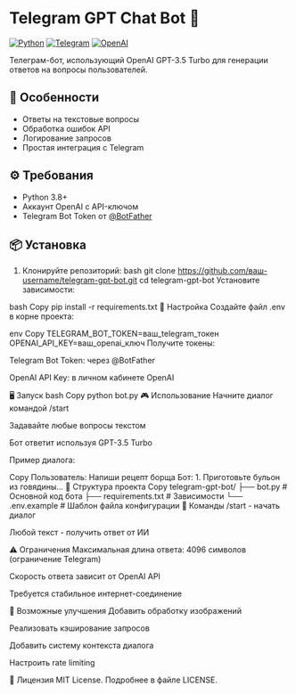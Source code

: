 # Telegram GPT Chat Bot 🤖

[![Python](https://img.shields.io/badge/Python-3.8%2B-blue)](https://python.org)
[![Telegram](https://img.shields.io/badge/Telegram-Bot-blue)](https://core.telegram.org/bots)
[![OpenAI](https://img.shields.io/badge/OpenAI-GPT_3.5-green)](https://openai.com)

Телеграм-бот, использующий OpenAI GPT-3.5 Turbo для генерации ответов на вопросы пользователей.

## 🚀 Особенности
- Ответы на текстовые вопросы
- Обработка ошибок API
- Логирование запросов
- Простая интеграция с Telegram

## ⚙️ Требования
- Python 3.8+
- Аккаунт OpenAI с API-ключом
- Telegram Bot Token от [@BotFather](https://t.me/BotFather)

## 📦 Установка
1. Клонируйте репозиторий:
bash
git clone https://github.com/ваш-username/telegram-gpt-bot.git
cd telegram-gpt-bot
Установите зависимости:

bash
Copy
pip install -r requirements.txt
🔧 Настройка
Создайте файл .env в корне проекта:

env
Copy
TELEGRAM_BOT_TOKEN=ваш_telegram_токен
OPENAI_API_KEY=ваш_openai_ключ
Получите токены:

Telegram Bot Token: через @BotFather

OpenAI API Key: в личном кабинете OpenAI

🖥️ Запуск
bash
Copy
python bot.py
🎮 Использование
Начните диалог командой /start

Задавайте любые вопросы текстом

Бот ответит используя GPT-3.5 Turbo

Пример диалога:

Copy
Пользователь: Напиши рецепт борща
Бот: 1. Приготовьте бульон из говядины...
📝 Структура проекта
Copy
telegram-gpt-bot/
├── bot.py            # Основной код бота
├── requirements.txt  # Зависимости
└── .env.example      # Шаблон файла конфигурации
🔄 Команды
/start - начать диалог

Любой текст - получить ответ от ИИ

⚠️ Ограничения
Максимальная длина ответа: 4096 символов (ограничение Telegram)

Скорость ответа зависит от OpenAI API

Требуется стабильное интернет-соединение

🌟 Возможные улучшения
Добавить обработку изображений

Реализовать кэширование запросов

Добавить систему контекста диалога

Настроить rate limiting

📄 Лицензия
MIT License. Подробнее в файле LICENSE.
